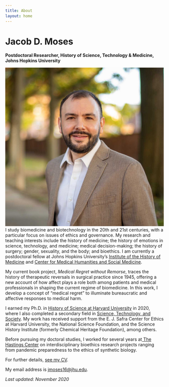 ```yaml
---
title: About
layout: home
---
```

# Jacob D. Moses  
**Postdoctoral Researcher, History of Science, Technology & Medicine, Johns Hopkins University**

![Photo of Jacob Moses outside in front of trees and a brick wall.][image-1]I study biomedicine and biotechnology in the 20th and 21st centuries, with a particular focus on issues of ethics and governance. My research and teaching interests include the history of medicine; the history of emotions in science, technology, and medicine; medical decision-making; the history of surgery; gender, sexuality, and the body; and bioethics. I am currently a postdoctoral fellow at Johns Hopkins University’s [Institute of the History of Medicine][1] and [Center for Medical Humanities and Social Medicine][2].

My current book project, _Medical Regret without Remorse_, traces the history of therapeutic reversals in surgical practice since 1945, offering a new account of how affect plays a role both among patients and medical professionals in shaping the current regime of biomedicine. In this work, I develop a concept of “medical regret” to illuminate bureaucratic and affective responses to medical harm.

I earned my Ph.D. in [History of Science at Harvard University][3] in 2020, where I also completed a secondary field in [Science, Technology, and Society][4]. My work has received support from the E. J. Safra Center for Ethics at Harvard University, the National Science Foundation, and the Science History Institute (formerly Chemical Heritage Foundation), among others.

Before pursuing my doctoral studies, I worked for several years at[ The Hastings Center][5] on interdisciplinary bioethics research projects ranging from pandemic preparedness to the ethics of synthetic biology.

For further details, [see my CV][6].

My email address is [jmoses16@jhu.edu][7].

_Last updated: November 2020_

[1]:	https://hopkinshistoryofmedicine.org
[2]:	https://hopkinsmedicalhumanities.org
[3]:	https://histsci.fas.harvard.edu
[4]:	http://sts.hks.harvard.edu
[5]:	https://www.thehastingscenter.org
[6]:	/cv/ "Curriculum Vitae"
[7]:	mailto:jmoses16@jhu.edu

[image-1]:	/assets/img/jacob-moses-20.jpg